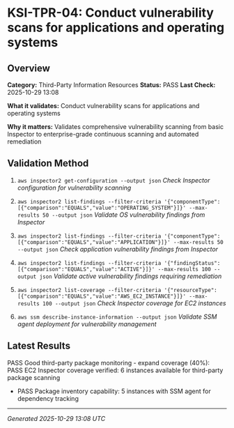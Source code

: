 # KSI-TPR-04: Conduct vulnerability scans for applications and operating systems

## Overview

**Category:** Third-Party Information Resources
**Status:** PASS
**Last Check:** 2025-10-29 13:08

**What it validates:** Conduct vulnerability scans for applications and operating systems

**Why it matters:** Validates comprehensive vulnerability scanning from basic Inspector to enterprise-grade continuous scanning and automated remediation

## Validation Method

1. `aws inspector2 get-configuration --output json`
   *Check Inspector configuration for vulnerability scanning*

2. `aws inspector2 list-findings --filter-criteria '{"componentType":[{"comparison":"EQUALS","value":"OPERATING_SYSTEM"}]}' --max-results 50 --output json`
   *Validate OS vulnerability findings from Inspector*

3. `aws inspector2 list-findings --filter-criteria '{"componentType":[{"comparison":"EQUALS","value":"APPLICATION"}]}' --max-results 50 --output json`
   *Check application vulnerability findings from Inspector*

4. `aws inspector2 list-findings --filter-criteria '{"findingStatus":[{"comparison":"EQUALS","value":"ACTIVE"}]}' --max-results 100 --output json`
   *Validate active vulnerability findings requiring remediation*

5. `aws inspector2 list-coverage --filter-criteria '{"resourceType":[{"comparison":"EQUALS","value":"AWS_EC2_INSTANCE"}]}' --max-results 100 --output json`
   *Check Inspector coverage for EC2 instances*

6. `aws ssm describe-instance-information --output json`
   *Validate SSM agent deployment for vulnerability management*

## Latest Results

PASS Good third-party package monitoring - expand coverage (40%): PASS EC2 Inspector coverage verified: 6 instances available for third-party package scanning
- PASS Package inventory capability: 5 instances with SSM agent for dependency tracking

---
*Generated 2025-10-29 13:08 UTC*